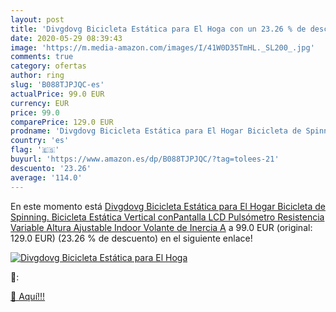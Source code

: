 ```yaml
---
layout: post
title: 'Divgdovg Bicicleta Estática para El Hoga con un 23.26 % de descuento'
date: 2020-05-29 08:39:43
image: 'https://m.media-amazon.com/images/I/41W0D35TmHL._SL200_.jpg'
comments: true
category: ofertas
author: ring
slug: 'B088TJPJQC-es'
actualPrice: 99.0 EUR
currency: EUR
price: 99.0
comparePrice: 129.0 EUR
prodname: 'Divgdovg Bicicleta Estática para El Hogar Bicicleta de Spinning. Bicicleta Estática Vertical conPantalla LCD  Pulsómetro  Resistencia Variable  Altura Ajustable  Indoor  Volante de Inercia A'
country: 'es'
flag: '🇪🇸'
buyurl: 'https://www.amazon.es/dp/B088TJPJQC/?tag=tolees-21'
descuento: '23.26'
average: '114.0'
---
```


En este momento está [Divgdovg Bicicleta Estática para El Hogar Bicicleta de Spinning. Bicicleta Estática Vertical conPantalla LCD  Pulsómetro  Resistencia Variable  Altura Ajustable  Indoor  Volante de Inercia A](https://www.amazon.es/dp/B088TJPJQC/?tag=tolees-21) a 99.0 EUR (original: 129.0 EUR) (23.26 %  de descuento) en el siguiente enlace!

[![Divgdovg Bicicleta Estática para El Hoga](https://m.media-amazon.com/images/I/41W0D35TmHL._SL200_.jpg)](https://www.amazon.es/dp/B088TJPJQC/?tag=tolees-21)

🔎:


[🛒 Aquí!!!](https://www.amazon.es/dp/B088TJPJQC/?tag=tolees-21)
